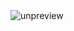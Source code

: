 
<img src="https://static001.geekbang.org/resource/image/9c/fe/9cb3a84ee91d8f8c1849e1bd7bc4a8fe.jpg" alt="unpreview">
